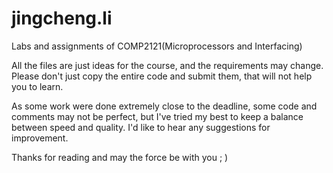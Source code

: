 # jingcheng.li
Labs and assignments of COMP2121(Microprocessors and Interfacing)

All the files are just ideas for the course, and the requirements may change. Please don't just copy the entire code and submit them, that will not help you to learn.

As some work were done extremely close to the deadline, some code and comments may not be perfect, but I've tried my best to keep a balance between speed and quality. I'd like to hear any suggestions for improvement.

Thanks for reading and may the force be with you ; )
